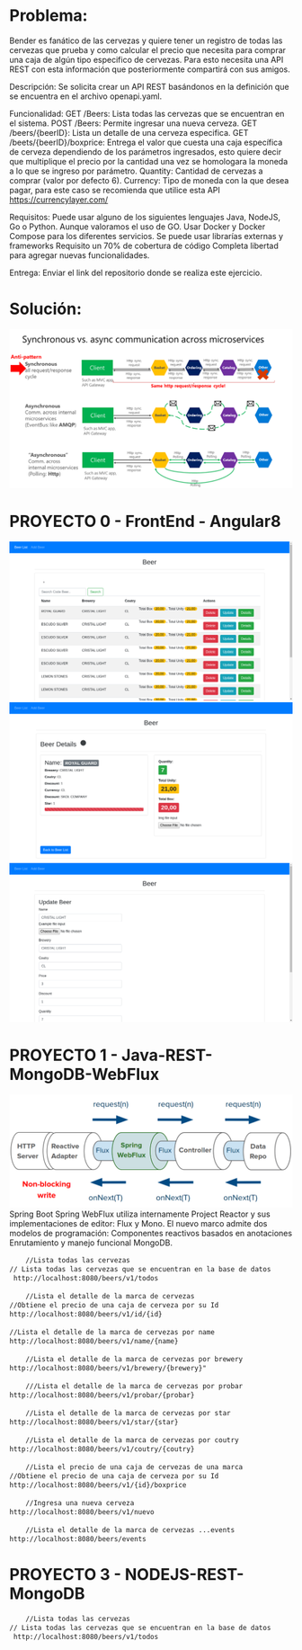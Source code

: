 # Problema:
Bender es fanático de las cervezas y quiere tener un registro de todas las cervezas que prueba y como calcular el precio 
que necesita para comprar una caja de algún tipo especifico de cervezas. Para esto necesita una API REST con esta información
que posteriormente compartirá con sus amigos.

Descripción:
Se solicita crear un API REST basándonos en la definición que se encuentra en el archivo openapi.yaml.

Funcionalidad:
GET /Beers: Lista todas las cervezas que se encuentran en el sistema.
POST /Beers: Permite ingresar una nueva cerveza.
GET /beers/{beerID}: Lista un detalle de una cerveza especifica.
GET /beets/{beerID}/boxprice: Entrega el valor que cuesta una caja específica de cerveza dependiendo de los parámetros ingresados,
 esto quiere decir que multiplique el precio por la cantidad una vez se homologara la moneda a lo que se ingreso por parámetro.
Quantity: Cantidad de cervezas a comprar (valor por defecto 6).
Currency: Tipo de moneda con la que desea pagar, para este caso se recomienda que utilice esta API https://currencylayer.com/

Requisitos:
Puede usar alguno de los siguientes lenguajes Java, NodeJS, Go o Python. Aunque valoramos el uso de GO.
Usar Docker y Docker Compose para los diferentes servicios.
Se puede usar librarías externas y frameworks
Requisito un 70% de cobertura de código
Completa libertad para agregar nuevas funcionalidades.

Entrega:
Enviar el link del repositorio donde se realiza este ejercicio.

# Solución:
![](./t0.png)
# PROYECTO 0 - FrontEnd - Angular8
![](./t01.png)
![](./t02.png)
![](./t03.png)
# PROYECTO 1 - Java-REST-MongoDB-WebFlux
![](./flux.png)
Spring Boot 
Spring WebFlux utiliza internamente Project Reactor y sus implementaciones de editor: Flux y Mono.
El nuevo marco admite dos modelos de programación: Componentes reactivos basados en anotaciones
Enrutamiento y manejo funcional MongoDB.

        //Lista todas las cervezas
	// Lista todas las cervezas que se encuentran en la base de datos
	 http://localhost:8080/beers/v1/todos

        //Lista el detalle de la marca de cervezas
	//Obtiene el precio de una caja de cerveza por su Id
	http://localhost:8080/beers/v1/id/{id}

	//Lista el detalle de la marca de cervezas por name
	http://localhost:8080/beers/v1/name/{name}

        //Lista el detalle de la marca de cervezas por brewery
	http://localhost:8080/beers/v1/brewery/{brewery}"

        ///Lista el detalle de la marca de cervezas por probar
	http://localhost:8080/beers/v1/probar/{probar}

        //Lista el detalle de la marca de cervezas por star
	http://localhost:8080/beers/v1/star/{star}

        //Lista el detalle de la marca de cervezas por coutry
	http://localhost:8080/beers/v1/coutry/{coutry}

        //Lista el precio de una caja de cervezas de una marca
	//Obtiene el precio de una caja de cerveza por su Id
	http://localhost:8080/beers/v1/{id}/boxprice

        //Ingresa una nueva cerveza
	http://localhost:8080/beers/v1/nuevo

        //Lista el detalle de la marca de cervezas ...events
	http://localhost:8080/beers/events


# PROYECTO 3 - NODEJS-REST-MongoDB
        //Lista todas las cervezas
	// Lista todas las cervezas que se encuentran en la base de datos
	 http://localhost:8080/beers/v1/todos






